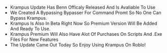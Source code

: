 - Krampus Update Has Benn Officaly Released And Is Avaliable To Use
- We Created A Bypassing Bypasser For Command Promt So No One Can Bypass Krampus.
- Krampus Is Also In Beta Right Now So Premium Version Will Be Added And Ready To Use.
- Krampus Premium Will Also Have Alot Of Purchases On Scripts And .Exe Files For New Features
- The Update Came Out Today So Enjoy Using Krampus On Roblo!
